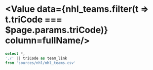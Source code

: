 # <Value data={nhl_teams.filter(t => t.triCode === $page.params.triCode)} column=fullName/>


```sql nhl_teams
select *,
'./' || triCode as team_link
from 'sources/nhl/nhl_teams.csv'
```